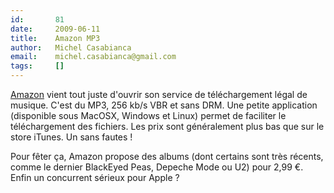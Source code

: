 ```yaml
---
id:       81
date:     2009-06-11
title:    Amazon MP3
author:   Michel Casabianca
email:    michel.casabianca@gmail.com
tags:     []
---
```


[Amazon](http://www.amazon.fr) vient tout juste d'ouvrir son service de téléchargement légal de musique. C'est du MP3, 256 kb/s VBR et sans DRM. Une petite application (disponible sous MacOSX, Windows et Linux) permet de faciliter le téléchargement des fichiers. Les prix sont généralement plus bas que sur le store iTunes. Un sans fautes !

Pour fêter ça, Amazon propose des albums (dont certains sont très récents, comme le dernier BlackEyed Peas, Depeche Mode ou U2) pour 2,99 €. Enfin un concurrent sérieux pour Apple ?

